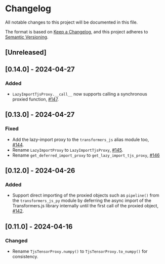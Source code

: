 # Changelog

All notable changes to this project will be documented in this file.

The format is based on [Keep a Changelog](https://keepachangelog.com/en/1.1.0/),
and this project adheres to [Semantic Versioning](https://semver.org/spec/v2.0.0.html).

## [Unreleased]

## [0.14.0] - 2024-04-27

### Added

- `LazyImportTjsProxy.__call__` now supports calling a synchronous proxied function, [#147](https://github.com/whitphx/transformers.js.py/pull/147).

## [0.13.0] - 2024-04-27

### Fixed

- Add the lazy-import proxy to the `transformers_js` alias module too, [#144](https://github.com/whitphx/transformers.js.py/pull/144).
- Rename `LazyImportProxy` to `LazyImportTjsProxy`, [#145](https://github.com/whitphx/transformers.js.py/pull/145).
- Rename `get_deferred_import_proxy` to `get_lazy_import_tjs_proxy`, [#146](https://github.com/whitphx/transformers.js.py/pull/146)

## [0.12.0] - 2024-04-26

### Added

- Support direct importing of the proxied objects such as `pipeline()` from the `transformers_js_py` module by deferring the async import of the Transformers.js library internally until the first call of the proxied object, [#142](https://github.com/whitphx/transformers.js.py/pull/142).

## [0.11.0] - 2024-04-16

### Changed

- Rename `TjsTensorProxy.numpy()` to `TjsTensorProxy.to_numpy()` for consistency.
